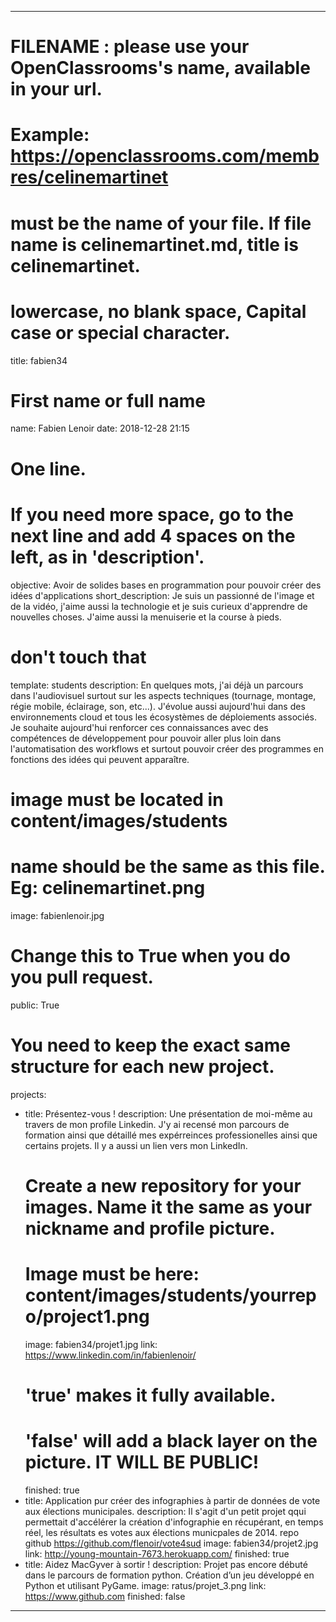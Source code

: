 ---

# FILENAME : please use your OpenClassrooms's name, available in your url.
# Example: https://openclassrooms.com/membres/celinemartinet
# must be the name of your file. If file name is celinemartinet.md, title is celinemartinet.
# lowercase, no blank space, Capital case or special character.
title: fabien34

# First name or full name
name: Fabien Lenoir
date: 2018-12-28 21:15

# One line.
# If you need more space, go to the next line and add 4 spaces on the left, as in 'description'.
objective: Avoir de solides bases en programmation pour pouvoir créer des idées d'applications
short_description: Je suis un passionné de l'image et de la vidéo, j'aime aussi la technologie et je suis curieux  d'apprendre de nouvelles choses. J'aime aussi la menuiserie et la course à pieds.

# don't touch that
template: students
description:
    En quelques mots, j'ai déjà un parcours dans l'audiovisuel surtout sur les aspects techniques (tournage, montage, régie mobile, éclairage, son, etc...). 
    J'évolue aussi aujourd'hui dans des environnements cloud et tous les écosystèmes de déploiements associés. 
    Je souhaite aujourd'hui renforcer ces connaissances avec des compétences de développement pour  pouvoir aller plus loin dans l'automatisation des workflows et surtout pouvoir créer des programmes en fonctions des idées qui peuvent apparaître. 

# image must be located in content/images/students
# name should be the same as this file. Eg: celinemartinet.png
image: fabienlenoir.jpg

# Change this to True when you do you pull request.
public: True

# You need to keep the exact same structure for each new project.
projects:
  - title: Présentez-vous !
    description: Une présentation de moi-même au travers de mon profile Linkedin. J'y ai recensé mon parcours de formation ainsi que détaillé mes expérreinces professionelles ainsi que certains projets. Il y a aussi un lien vers mon LinkedIn.
    # Create a new repository for your images. Name it the same as your nickname and profile picture.
    # Image must be here: content/images/students/yourrepo/project1.png
    image: fabien34/projet1.jpg
    link: https://www.linkedin.com/in/fabienlenoir/
    # 'true' makes it fully available.
    # 'false' will add a black layer on the picture. IT WILL BE PUBLIC!
    finished: true
  - title: Application pur créer des infographies à partir de données de vote aux élections municipales.
    description: Il s'agit d'un petit projet qqui permettait d'accélérer la création d'infographie en récupérant, en temps réel, les résultats es votes aux élections municpales de 2014. repo github https://github.com/flenoir/vote4sud
    image: fabien34/projet2.jpg
    link: http://young-mountain-7673.herokuapp.com/
    finished: true
  - title: Aidez MacGyver à sortir !
    description: Projet pas encore débuté dans le parcours de formation python. Création d’un jeu développé en Python et utilisant PyGame.
    image: ratus/projet_3.png
    link: https://www.github.com
    finished: false
---